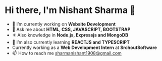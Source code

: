 # Hi there, I'm Nishant Sharma 👋

- 🔭 I’m currently working on **Website Development** 
- 💬 Ask me about **HTML, CSS, JAVASCRIPT, BOOTSTRAP**
- ✴️ Also knowledge in **Node.js, Expressjs and MongoDB**
- 🌱 I’m also currently learning **REACTJS and TYPESCRIPT**
- Currently working as a **Web Development Intern** at **SrchoutSoftware**
- 📫 How to reach me sharmanishant1908@gmail.com
